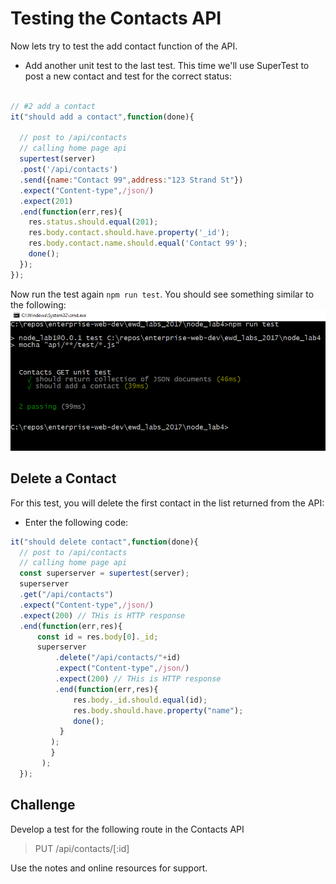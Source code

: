 # Testing the Contacts API

Now lets try to test the add contact function of the API.

+ Add another unit test to the last test. This time we'll use SuperTest to post a new contact and test for the correct status:
```javascript

// #2 add a contact
it("should add a contact",function(done){

  // post to /api/contacts
  // calling home page api
  supertest(server)
  .post('/api/contacts')
  .send({name:"Contact 99",address:"123 Strand St"})
  .expect("Content-type",/json/)
  .expect(201)
  .end(function(err,res){
    res.status.should.equal(201);
    res.body.contact.should.have.property('_id');
    res.body.contact.name.should.equal('Contact 99');
    done();
  });
});
```
Now run the test again ``npm run test``. You should see something similar to the following:
![Add a contact test](./img/add_contact.png)

## Delete a Contact

For this test, you will delete the first contact in the list returned from the API:

+ Enter the following code:
```javascript
it("should delete contact",function(done){
  // post to /api/contacts
  // calling home page api
  const superserver = supertest(server);
  superserver
  .get("/api/contacts")
  .expect("Content-type",/json/)
  .expect(200) // THis is HTTP response
  .end(function(err,res){
      const id = res.body[0]._id;
      superserver
          .delete("/api/contacts/"+id)
          .expect("Content-type",/json/)
          .expect(200) // THis is HTTP response
          .end(function(err,res){
              res.body._id.should.equal(id);
              res.body.should.have.property("name");
              done();
           }
         );
         }
       );
  });
```

## Challenge
Develop a test for the following route in the Contacts API
> PUT /api/contacts/[:id]

Use the notes and online resources for support.
